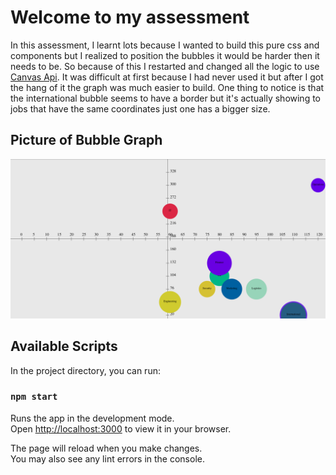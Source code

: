 # Welcome to my assessment
In this assessment, I learnt lots because I wanted to build this pure css and components but I realized to position the bubbles it would be harder then it needs to be. So because of this I restarted and changed all the logic to use [Canvas Api](https://developer.mozilla.org/en-US/docs/Web/API/Canvas_API). It was difficult at first because I had never used it but after I got the hang of it the graph was much easier to build. One thing to notice is that the international bubble seems to have a border but it's actually showing to jobs that have the same coordinates just one has a bigger size.

## Picture of Bubble Graph
![Bubble Graph](public/Bubble-graph.png)
## Available Scripts

In the project directory, you can run:
### `npm start`

Runs the app in the development mode.\
Open [http://localhost:3000](http://localhost:3000) to view it in your browser.

The page will reload when you make changes.\
You may also see any lint errors in the console.